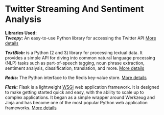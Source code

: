 # Twitter Streaming And Sentiment Analysis  
  
**Libraries Used:**  
***Tweepy:*** An easy-to-use Python library for accessing the Twitter API
[More details](http://docs.tweepy.org/en/latest/)

***TextBlob:*** is a Python (2 and 3) library for processing textual data. It provides a simple API for diving into common natural language processing (NLP) tasks such as part-of-speech tagging, noun phrase extraction, sentiment analysis, classification, translation, and more.
[More details](https://textblob.readthedocs.io/en/dev/)

***Redis:*** The Python interface to the Redis key-value store.
[More details](https://pypi.org/project/redis/)

***Flask:*** Flask is a lightweight [WSGI](https://wsgi.readthedocs.io/) web application framework. It is designed to make getting started quick and easy, with the ability to scale up to complex applications. It began as a simple wrapper around Werkzeug and Jinja and has become one of the most popular Python web application frameworks.
[More details](https://pypi.org/project/Flask/)

